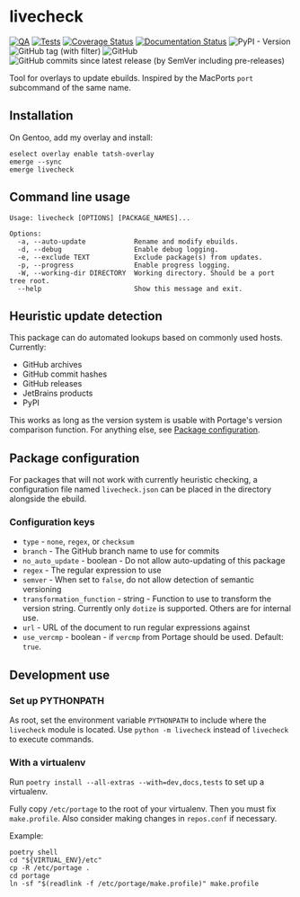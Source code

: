 # livecheck

[![QA](https://github.com/Tatsh/livecheck/actions/workflows/qa.yml/badge.svg)](https://github.com/Tatsh/livecheck/actions/workflows/qa.yml)
[![Tests](https://github.com/Tatsh/livecheck/actions/workflows/tests.yml/badge.svg)](https://github.com/Tatsh/livecheck/actions/workflows/tests.yml)
[![Coverage Status](https://coveralls.io/repos/github/Tatsh/livecheck/badge.svg?branch=master)](https://coveralls.io/github/Tatsh/livecheck?branch=master)
[![Documentation Status](https://readthedocs.org/projects/livecheck/badge/?version=latest)](https://livecheck.readthedocs.io/en/latest/?badge=latest)
![PyPI - Version](https://img.shields.io/pypi/v/portage-livecheck)
![GitHub tag (with filter)](https://img.shields.io/github/v/tag/Tatsh/livecheck)
![GitHub](https://img.shields.io/github/license/Tatsh/livecheck)
![GitHub commits since latest release (by SemVer including pre-releases)](https://img.shields.io/github/commits-since/Tatsh/livecheck/v0.0.13/master)

Tool for overlays to update ebuilds. Inspired by the MacPorts `port` subcommand of the same name.

## Installation

On Gentoo, add my overlay and install:

```shell
eselect overlay enable tatsh-overlay
emerge --sync
emerge livecheck
```

## Command line usage

```plain
Usage: livecheck [OPTIONS] [PACKAGE_NAMES]...

Options:
  -a, --auto-update            Rename and modify ebuilds.
  -d, --debug                  Enable debug logging.
  -e, --exclude TEXT           Exclude package(s) from updates.
  -p, --progress               Enable progress logging.
  -W, --working-dir DIRECTORY  Working directory. Should be a port tree root.
  --help                       Show this message and exit.
```

## Heuristic update detection

This package can do automated lookups based on commonly used hosts. Currently:

- GitHub archives
- GitHub commit hashes
- GitHub releases
- JetBrains products
- PyPI

This works as long as the version system is usable with Portage's version
comparison function. For anything else, see [Package configuration](#package-configuration).

## Package configuration

For packages that will not work with currently heuristic checking, a configuration file named
`livecheck.json` can be placed in the directory alongside the ebuild.

### Configuration keys

- `type` - `none`, `regex`, or `checksum`
- `branch` - The GitHub branch name to use for commits
- `no_auto_update` - boolean - Do not allow auto-updating of this package
- `regex` - The regular expression to use
- `semver` - When set to `false`, do not allow detection of semantic versioning
- `transformation_function` - string - Function to use to transform the version string. Currently
  only `dotize` is supported. Others are for internal use.
- `url` - URL of the document to run regular expressions against
- `use_vercmp` - boolean - if `vercmp` from Portage should be used. Default: `true`.

## Development use

### Set up PYTHONPATH

As root, set the environment variable `PYTHONPATH` to include where the `livecheck` module is
located. Use `python -m livecheck` instead of `livecheck` to execute commands.

### With a virtualenv

Run `poetry install --all-extras --with=dev,docs,tests` to set up a virtualenv.

Fully copy `/etc/portage` to the root of your virtualenv. Then you must fix `make.profile`. Also
consider making changes in `repos.conf` if necessary.

Example:

```shell
poetry shell
cd "${VIRTUAL_ENV}/etc"
cp -R /etc/portage .
cd portage
ln -sf "$(readlink -f /etc/portage/make.profile)" make.profile
```
